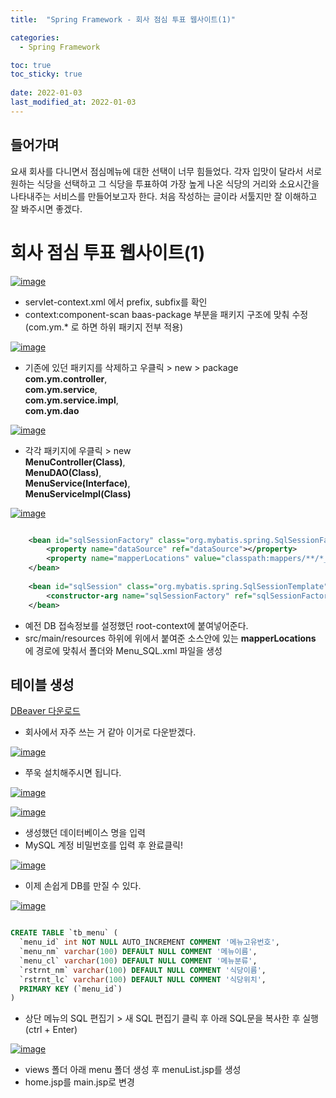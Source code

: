 ```yaml
---
title:  "Spring Framework - 회사 점심 투표 웹사이트(1)"

categories:
  - Spring Framework

toc: true
toc_sticky: true
 
date: 2022-01-03
last_modified_at: 2022-01-03
---
```


<h2>들어가며</h2>
요새 회사를 다니면서 점심메뉴에 대한 선택이 너무 힘들었다. 
각자 입맛이 달라서 서로 원하는 식당을 선택하고
그 식당을 투표하여 가장 높게 나온 식당의 거리와 소요시간을 나타내주는 서비스를 만들어보고자 한다.
처음 작성하는 글이라 서툴지만 잘 이해하고 잘 봐주시면 좋겠다.

<h1>회사 점심 투표 웹사이트(1)</h1>


[![image](https://user-images.githubusercontent.com/56810348/147907530-2fbf8014-1aa4-4f82-b9d8-2855f4781606.png)](https://user-images.githubusercontent.com/56810348/147907530-2fbf8014-1aa4-4f82-b9d8-2855f4781606.png)

- servlet-context.xml 에서 prefix, subfix를 확인
- context:component-scan baas-package 부분을 패키지 구조에 맞춰 수정(com.ym.* 로 하면 하위 패키지 전부 적용)


[![image](https://user-images.githubusercontent.com/56810348/147909264-94885797-661d-4378-92ef-24fcfe235b21.png)](https://user-images.githubusercontent.com/56810348/147909264-94885797-661d-4378-92ef-24fcfe235b21.png)

- 기존에 있던 패키지를 삭제하고 우클릭 > new > package <br/>
**com.ym.controller**, <br/>
**com.ym.service**, <br/>
**com.ym.service.impl**, <br/> 
**com.ym.dao** <br/>


[![image](https://user-images.githubusercontent.com/56810348/147909338-3d83c483-adb1-4f45-9f78-fda60ed96cfe.png)](https://user-images.githubusercontent.com/56810348/147909338-3d83c483-adb1-4f45-9f78-fda60ed96cfe.png)

- 각각 패키지에 우클릭 > new <br/>
 **MenuController(Class)**, <br/>
 **MenuDAO(Class)**, <br/> 
 **MenuService(Interface)**, <br/>
 **MenuServiceImpl(Class)** <br/>


[![image](https://user-images.githubusercontent.com/56810348/147912658-b607f956-00c4-414c-b413-223a1dec2140.png)](https://user-images.githubusercontent.com/56810348/147912658-b607f956-00c4-414c-b413-223a1dec2140.png)

```xml

    <bean id="sqlSessionFactory" class="org.mybatis.spring.SqlSessionFactoryBean">
        <property name="dataSource" ref="dataSource"></property>
        <property name="mapperLocations" value="classpath:mappers/**/*_SQL.xml"></property>
    </bean>
	
    <bean id="sqlSession" class="org.mybatis.spring.SqlSessionTemplate" destroy-method="clearCache">
        <constructor-arg name="sqlSessionFactory" ref="sqlSessionFactory"></constructor-arg>
    </bean>

```

- 예전 DB 접속정보를 설정했던 root-context에 붙여넣어준다.
- src/main/resources 하위에 위에서 붙여준 소스안에 있는 **mapperLocations** 에 경로에 맞춰서 폴더와 Menu_SQL.xml 파일을 생성

<h2>테이블 생성</h2>

[DBeaver 다운로드](https://dbeaver.io/download/)

- 회사에서 자주 쓰는 거 같아 이거로 다운받겠다.

[![image](https://user-images.githubusercontent.com/56810348/148002308-a6c790ad-e73e-4734-8442-007b6063f7b9.png)](https://user-images.githubusercontent.com/56810348/148002308-a6c790ad-e73e-4734-8442-007b6063f7b9.png)

- 쭈욱 설치해주시면 됩니다.


[![image](https://user-images.githubusercontent.com/56810348/148002444-449fbfb9-5e08-48fa-b042-e7599d0e5070.png)](https://user-images.githubusercontent.com/56810348/148002444-449fbfb9-5e08-48fa-b042-e7599d0e5070.png)


[![image](https://user-images.githubusercontent.com/56810348/148002631-cb61c9d0-4f7f-4e89-90b9-986bfdf821ab.png)](https://user-images.githubusercontent.com/56810348/148002631-cb61c9d0-4f7f-4e89-90b9-986bfdf821ab.png)

- 생성했던 데이터베이스 명을 입력
- MySQL 계정 비밀번호를 입력 후 완료클릭!


[![image](https://user-images.githubusercontent.com/56810348/148002732-b057186c-50c7-421a-987f-39abf4e07b33.png)](https://user-images.githubusercontent.com/56810348/148002732-b057186c-50c7-421a-987f-39abf4e07b33.png)

- 이제 손쉽게 DB를 만질 수 있다.



[![image](https://user-images.githubusercontent.com/56810348/148012597-bbec7a4e-5eb4-4d85-8e63-5ba76e20c5f6.png)](https://user-images.githubusercontent.com/56810348/148012597-bbec7a4e-5eb4-4d85-8e63-5ba76e20c5f6.png)

```sql

CREATE TABLE `tb_menu` (
  `menu_id` int NOT NULL AUTO_INCREMENT COMMENT '메뉴고유번호',
  `menu_nm` varchar(100) DEFAULT NULL COMMENT '메뉴이름',
  `menu_cl` varchar(100) DEFAULT NULL COMMENT '메뉴분류',
  `rstrnt_nm` varchar(100) DEFAULT NULL COMMENT '식당이름',
  `rstrnt_lc` varchar(100) DEFAULT NULL COMMENT '식당위치',
  PRIMARY KEY (`menu_id`)
)

```

- 상단 메뉴의 SQL 편집기 > 새 SQL 편집기 클릭 후 아래 SQL문을 복사한 후 실행(ctrl + Enter)


[![image](https://user-images.githubusercontent.com/56810348/148013578-c17a8303-3bb5-48c2-9ae3-350da6d600f7.png)](https://user-images.githubusercontent.com/56810348/148013578-c17a8303-3bb5-48c2-9ae3-350da6d600f7.png)

- views 폴더 아래 menu 폴더 생성 후 menuList.jsp를 생성
- home.jsp를 main.jsp로 변경